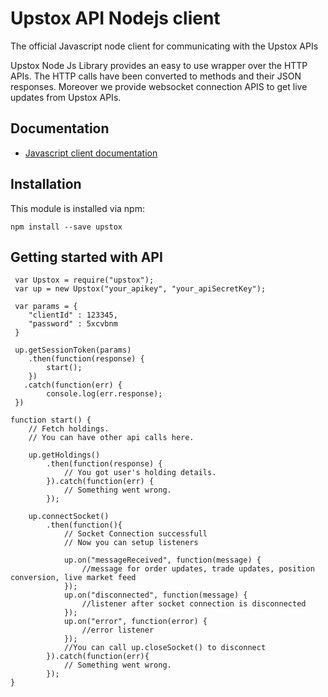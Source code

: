 # Upstox API Nodejs client


The official Javascript node client for communicating with the Upstox APIs

Upstox Node Js Library provides an easy to use wrapper over the HTTP APIs. The HTTP calls have been converted to methods and their JSON responses.
Moreover we provide websocket connection APIS to get live updates from Upstox APIs.

## Documentation

- [Javascript client documentation](http://localhost:63342/upstoxnodelibrary/docs/index.html)

## Installation

This module is installed via npm:

	npm install --save upstox
	

Getting started with API
------------------------

	 var Upstox = require("upstox");
     var up = new Upstox("your_apikey", "your_apiSecretKey");
     
     var params = {
        "clientId" : 123345,   
        "password" : 5xcvbnm
     }
     
     up.getSessionToken(params)
        .then(function(response) {
     		start();
     	})
       .catch(function(err) {
     		console.log(err.response);
     })

	function start() {
		// Fetch holdings.
		// You can have other api calls here.

		up.getHoldings()
			.then(function(response) {
				// You got user's holding details.
			}).catch(function(err) {
				// Something went wrong.
			});

		up.connectSocket()
			.then(function(){
				// Socket Connection successfull 
				// Now you can setup listeners

				up.on("messageReceived", function(message) {
					//message for order updates, trade updates, position conversion, live market feed
				});
				up.on("disconnected", function(message) {
					//listener after socket connection is disconnected
				});
				up.on("error", function(error) {
					//error listener 
				});
				//You can call up.closeSocket() to disconnect
			}).catch(function(err){
				// Something went wrong.
			});
	}


